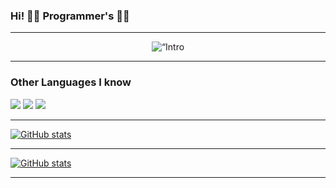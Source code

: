 ### Hi! 👨‍💻 Programmer's 👨‍💻
---
<p align="center">
<img src="https://github.com/NerfeGuns/profile/blob/7c18f95399e10c484d7c94ed1ab8ad57b9fbf4b4/Banner.jpg" width=“100%” title=“Intro Card” alt=“Intro Card”>
</p>

---

### Other Languages I know
<img src="http://img.shields.io/badge/-Java-F89820?style=flat&logo=java&logoColor=white"> <img src="https://img.shields.io/badge/-C%20&%20C++-659ad2?style=flat&logo=c%2B%2B&logoColor=ffffff"> <img src="https://img.shields.io/badge/-Python-black?style=flat&logo=python&logoColor=white">

---

[![GitHub stats](https://github-readme-streak-stats.herokuapp.com/?user=NerfeGuns)](https://github.com/NerfeGuns&include_all_commits=true)

---

[![GitHub stats](https://github-readme-stats.vercel.app/api?username=NerfeGuns&show_icons=true&hide_border=true)](https://github.com/NerfeGuns)

---
